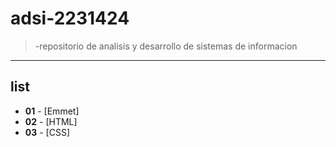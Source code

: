 # adsi-2231424
>-repositorio de analisis y desarrollo de sistemas de informacion 
---
##  list

- **01** - [Emmet]
- **02** - [HTML]
- **03** - [CSS]